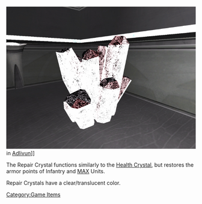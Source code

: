 ![](images/ArmorRepairCrystal.jpg "fig:ArmorRepairCrystal.jpg") in
[Adlivun](Adlivun.md)\]\]

The Repair Crystal functions similarly to the [Health
Crystal](Health_Crystal.md), but restores the armor points of
Infantry and [MAX](MAX.md) Units.

Repair Crystals have a clear/translucent color.

[Category:Game Items](Category:Game_Items.md)

